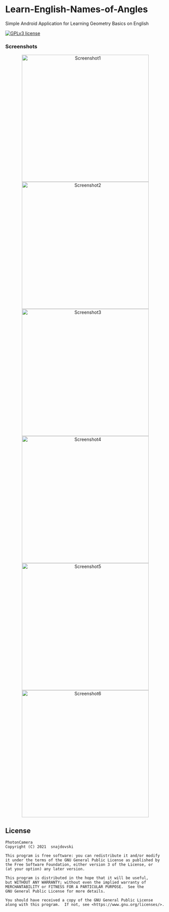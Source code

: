 # Learn-English-Names-of-Angles
Simple Android Application for Learning Geometry Basics on English

[![GPLv3 license](https://img.shields.io/badge/License-GPLv3-blue.svg)](./LICENSE)

### Screenshots
<p align="center">
<img src="https://raw.githubusercontent.com/snajdovski/Learn-English-Names-of-Angles/main/Screenshots/Screenshot_1614611974.png"  alt="Screenshot1" width="400" align="center"/>
<img src="https://raw.githubusercontent.com/snajdovski/Learn-English-Names-of-Angles/main/Screenshots/Screenshot_1614611977.png"  alt="Screenshot2" width="400" align="center"/>
<img src="https://raw.githubusercontent.com/snajdovski/Learn-English-Names-of-Angles/main/Screenshots/Screenshot_1614611978.png"  alt="Screenshot3" width="400" align="center"/>
<img src="https://raw.githubusercontent.com/snajdovski/Learn-English-Names-of-Angles/main/Screenshots/Screenshot_1614611980.png"  alt="Screenshot4" width="400" align="center"/>
<img src="https://raw.githubusercontent.com/snajdovski/Learn-English-Names-of-Angles/main/Screenshots/Screenshot_1614611982.png"  alt="Screenshot5" width="400" align="center"/>
<img src="https://raw.githubusercontent.com/snajdovski/Learn-English-Names-of-Angles/main/Screenshots/Screenshot_1614611983.png"  alt="Screenshot6" width="400" align="center"/>
</p>

## License

    PhotonCamera
    Copyright (C) 2021  snajdovski

    This program is free software: you can redistribute it and/or modify
    it under the terms of the GNU General Public License as published by
    the Free Software Foundation, either version 3 of the License, or
    (at your option) any later version.

    This program is distributed in the hope that it will be useful,
    but WITHOUT ANY WARRANTY; without even the implied warranty of
    MERCHANTABILITY or FITNESS FOR A PARTICULAR PURPOSE.  See the
    GNU General Public License for more details.

    You should have received a copy of the GNU General Public License
    along with this program.  If not, see <https://www.gnu.org/licenses/>.
